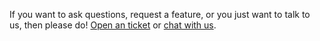 If you want to ask questions, request a feature, or you just want to talk to us, then please do! [Open an ticket](https://github.com/reframejs/wildcard-api/issues/new) or [chat with us](https://discord.gg/kqXf65G).
